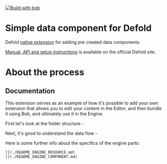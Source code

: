 [![Build with bob](https://github.com/defold/extension-simpledata/actions/workflows/bob.yml/badge.svg)](https://github.com/defold/extension-simpledata/actions/workflows/bob.yml)

# Simple data component for Defold

Defold [native extension](https://www.defold.com/manuals/extensions/) for adding pre created data components.

[Manual, API and setup instructions](https://www.defold.com/extension-simpledata/) is available on the official Defold site.

# About the process

## Documentation

This extension serves as an example of how it's possible to add your own extension
that allows you to edit your content in the Editor, and then bundle it using Bob, and ultimately use it in the Engine.

First let's look at the folder structure - [](./README_STRUCTURE.md)

Next, it's good to understand the data flow - [](./README_DATA_FLOW.md)

Here is some further info about the specifics of the engine parts:

    [](./README_ENGINE_RESOURCE.md)
    [](./README_ENGINE_COMPONENT.md)
